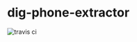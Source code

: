 # dig-phone-extractor
![travis ci](https://travis-ci.org/usc-isi-i2/dig-phone-extractor.svg?branch=master)
